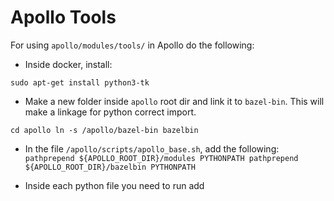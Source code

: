 # Apollo Tools

For using `apollo/modules/tools/` in Apollo do the following:

* Inside docker, install: 

```sudo apt-get install python3-tk```

* Make a new folder inside `apollo` root dir and link it to `bazel-bin`. This will make a linkage for python correct import.

`cd apollo
ln -s /apollo/bazel-bin bazelbin` 

* In the  file `/apollo/scripts/apollo_base.sh`, add the following:
` pathprepend ${APOLLO_ROOT_DIR}/modules PYTHONPATH
  pathprepend ${APOLLO_ROOT_DIR}/bazelbin PYTHONPATH`

* Inside each python file you need to run add
